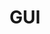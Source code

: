 ---
title: GUI
locale: en
layout: default
eleventyNavigation:
  title: Canvas
  key: en_bonus_gui
  parent: en_bonus
  order: 2
---